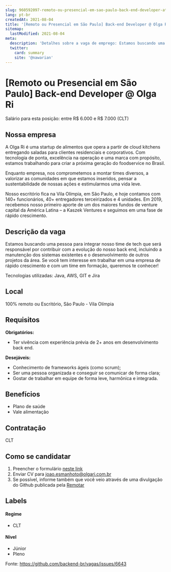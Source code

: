 ```yaml
---
slug: 960592097-remoto-ou-presencial-em-sao-paulo-back-end-developer-at-olga-ri
lang: pt-br
createdAt: 2021-08-04
title: '[Remoto ou Presencial em São Paulo] Back-end Developer @ Olga Ri - Vaga de Emprego'
sitemap:
  lastModified: 2021-08-04
meta:
  description: 'Detalhes sobre a vaga de emprego: Estamos buscando uma pessoa para integrar nosso time de tech que será responsável por contribuir com a evolução do nosso back end, incluindo a manutenção dos sistemas existentes e o desenvolvimento de outros projetos da área. Se você tem interesse em trabalhar em uma empresa de rápido crescimento e com um time em formação, queremos te conhecer! Tecnologias utilizadas: Java, AWS, GIT e Jira'
  twitter:
    card: summary
    site: '@nawarian'
---
```


# [Remoto ou Presencial em São Paulo] Back-end Developer @ Olga Ri

Salário para esta posição: entre R$ 6.000 e R$ 7.000 (CLT)

## Nossa empresa

A Olga Ri é uma startup de alimentos que opera a partir de cloud kitchens entregando saladas para clientes residenciais e corporativos. Com tecnologia de ponta, excelência na operação e uma marca com propósito, estamos trabalhando para criar a próxima geração do foodservice no Brasil.

Enquanto empresa, nos comprometemos a montar times diversos, a valorizar as comunidades em que estamos inseridos, pensar a sustentabilidade de nossas ações e estimularmos uma vida leve.

Nosso escritório fica na Vila Olímpia, em São Paulo, e hoje contamos com 140+ funcionários, 40+ entregadores terceirizados e 4 unidades. Em 2019, recebemos nosso primeiro aporte de um dos maiores fundos de venture capital da América Latina – a Kaszek Ventures e seguimos em uma fase de rápido crescimento.

## Descrição da vaga

Estamos buscando uma pessoa para integrar nosso time de tech que será responsável por contribuir com a evolução do nosso back end, incluindo a manutenção dos sistemas existentes e o desenvolvimento de outros projetos da área. Se você tem interesse em trabalhar em uma empresa de rápido crescimento e com um time em formação, queremos te conhecer!

Tecnologias utilizadas: Java, AWS, GIT e Jira

## Local

100% remoto ou Escritório, São Paulo - Vila Olímpia

## Requisitos

**Obrigatórios:**
- Ter vivência com experiência prévia de 2+ anos em desenvolvimento back end.


**Desejáveis:**
- Conhecimento de frameworks ágeis (como scrum);
- Ser uma pessoa organizada e conseguir se comunicar de forma clara;
- Gostar de trabalhar em equipe de forma leve, harmônica e integrada.


## Benefícios

- Plano de saúde
- Vale alimentação

## Contratação

CLT

## Como se candidatar

1. Preencher o formulário [neste link](https://bit.ly/3CgaK4v)
2. Enviar CV para joao.esmanhoto@olgari.com.br
3. Se possível, informe também que você veio através de uma divulgação do Github publicada pela [Remotar](http://remotar.com.br/)


## Labels
<!-- retire os labels que não fazem sentido à vaga -->


#### Regime
- CLT

#### Nível
- Júnior
- Pleno

Fonte: https://github.com/backend-br/vagas/issues/6643